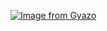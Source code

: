 [![Image from Gyazo](https://i.gyazo.com/2ec825aad5231aceb32d0a876fb8317a.gif)](https://gyazo.com/2ec825aad5231aceb32d0a876fb8317a)
